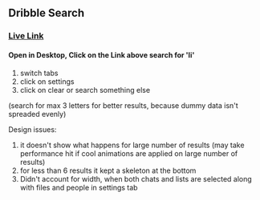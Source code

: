 ## Dribble Search

### [Live Link](https://dots-search.vercel.app/)

#### Open in Desktop, Click on the Link above search for 'li'

1. switch tabs
2. click on settings
3. click on clear or search something else

(search for max 3 letters for better results, because dummy data isn't spreaded evenly)

Design issues:

1. it doesn't show what happens for large number of results (may take performance hit if cool animations are applied on large number of results)
2. for less than 6 results it kept a skeleton at the bottom
3. Didn't account for width, when both chats and lists are selected along with files and people in settings tab
